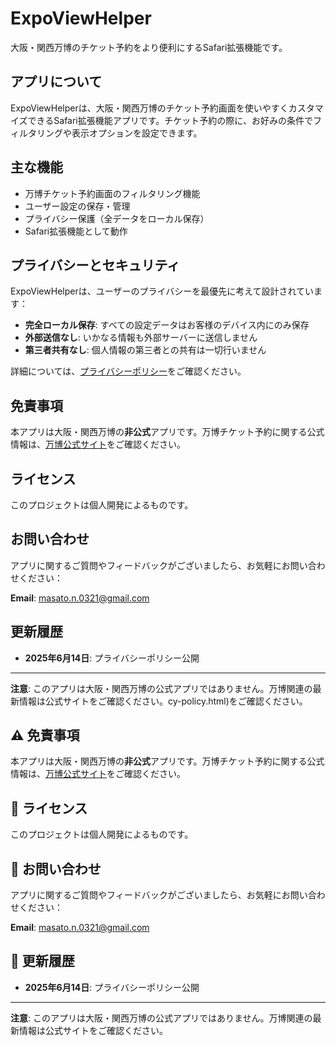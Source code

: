 # ExpoViewHelper

大阪・関西万博のチケット予約をより便利にするSafari拡張機能です。

## アプリについて

ExpoViewHelperは、大阪・関西万博のチケット予約画面を使いやすくカスタマイズできるSafari拡張機能アプリです。チケット予約の際に、お好みの条件でフィルタリングや表示オプションを設定できます。

## 主な機能

- 万博チケット予約画面のフィルタリング機能
- ユーザー設定の保存・管理
- プライバシー保護（全データをローカル保存）
- Safari拡張機能として動作

## プライバシーとセキュリティ

ExpoViewHelperは、ユーザーのプライバシーを最優先に考えて設計されています：

- **完全ローカル保存**: すべての設定データはお客様のデバイス内にのみ保存
- **外部送信なし**: いかなる情報も外部サーバーに送信しません
- **第三者共有なし**: 個人情報の第三者との共有は一切行いません

詳細については、[プライバシーポリシー](privacy-policy.html)をご確認ください。

## 免責事項

本アプリは大阪・関西万博の**非公式**アプリです。万博チケット予約に関する公式情報は、[万博公式サイト](https://www.expo2025.or.jp/)をご確認ください。

## ライセンス

このプロジェクトは個人開発によるものです。

## お問い合わせ

アプリに関するご質問やフィードバックがございましたら、お気軽にお問い合わせください：

**Email**: masato.n.0321@gmail.com

## 更新履歴

- **2025年6月14日**: プライバシーポリシー公開

---

**注意**: このアプリは大阪・関西万博の公式アプリではありません。万博関連の最新情報は公式サイトをご確認ください。cy-policy.html)をご確認ください。

## ⚠️ 免責事項

本アプリは大阪・関西万博の**非公式**アプリです。万博チケット予約に関する公式情報は、[万博公式サイト](https://www.expo2025.or.jp/)をご確認ください。

## 📄 ライセンス

このプロジェクトは個人開発によるものです。

## 📧 お問い合わせ

アプリに関するご質問やフィードバックがございましたら、お気軽にお問い合わせください：

**Email**: masato.n.0321@gmail.com

## 🔄 更新履歴

- **2025年6月14日**: プライバシーポリシー公開

---

**注意**: このアプリは大阪・関西万博の公式アプリではありません。万博関連の最新情報は公式サイトをご確認ください。
